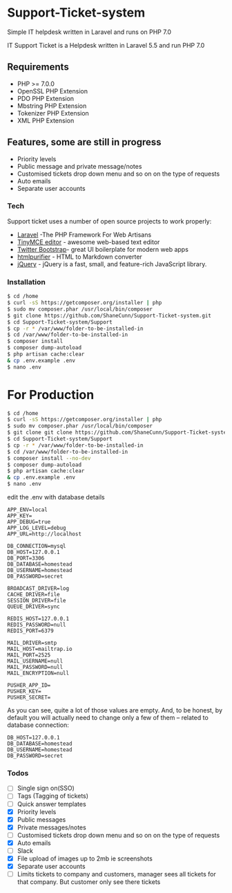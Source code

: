 # Support-Ticket-system
Simple IT helpdesk written in Laravel and runs on PHP 7.0


IT Support Ticket is a Helpdesk written in Laravel 5.5 and run PHP 7.0
## Requirements
- PHP >= 7.0.0
- OpenSSL PHP Extension
- PDO PHP Extension
- Mbstring PHP Extension
- Tokenizer PHP Extension
- XML PHP Extension
##  Features, some are still in progress
 - Priority levels 
 - Public message and private message/notes
 - Customised tickets drop down menu and so on on the type of requests
 - Auto emails
 - Separate user accounts
 

### Tech

Support ticket uses a number of open source projects to work properly:
* [Laravel](https://laravel.com/) -The PHP Framework For Web Artisans
* [TinyMCE editor](https://www.tinymce.com/) - awesome web-based text editor
* [Twitter Bootstrap](https://getbootstrap.com/)- great UI boilerplate for modern web apps
* [htmlpurifier](http://htmlpurifier.org/) - HTML to Markdown converter
* [jQuery](https://jquery.com/) - jQuery is a fast, small, and feature-rich JavaScript library.

### Installation

```sh
$ cd /home
$ curl -sS https://getcomposer.org/installer | php
$ sudo mv composer.phar /usr/local/bin/composer
$ git clone https://github.com/ShaneCunn/Support-Ticket-system.git
$ cd Support-Ticket-system/Support
$ cp -r * /var/www/folder-to-be-installed-in
$ cd /var/www/folder-to-be-installed-in
$ composer install
$ composer dump-autoload
$ php artisan cache:clear
& cp .env.example .env
$ nano .env
```
# For Production
```sh
$ cd /home
$ curl -sS https://getcomposer.org/installer | php
$ sudo mv composer.phar /usr/local/bin/composer
$ git clone git clone https://github.com/ShaneCunn/Support-Ticket-system.git
$ cd Support-Ticket-system/Support
$ cp -r * /var/www/folder-to-be-installed-in
$ cd /var/www/folder-to-be-installed-in
$ composer install --no-dev
$ composer dump-autoload
$ php artisan cache:clear
& cp .env.example .env
$ nano .env
```
edit the .env with  database details
```
APP_ENV=local
APP_KEY=
APP_DEBUG=true
APP_LOG_LEVEL=debug
APP_URL=http://localhost

DB_CONNECTION=mysql
DB_HOST=127.0.0.1
DB_PORT=3306
DB_DATABASE=homestead
DB_USERNAME=homestead
DB_PASSWORD=secret

BROADCAST_DRIVER=log
CACHE_DRIVER=file
SESSION_DRIVER=file
QUEUE_DRIVER=sync

REDIS_HOST=127.0.0.1
REDIS_PASSWORD=null
REDIS_PORT=6379

MAIL_DRIVER=smtp
MAIL_HOST=mailtrap.io
MAIL_PORT=2525
MAIL_USERNAME=null
MAIL_PASSWORD=null
MAIL_ENCRYPTION=null

PUSHER_APP_ID=
PUSHER_KEY=
PUSHER_SECRET=
```
As you can see, quite a lot of those values are empty. And, to be honest, by default you will actually need to change only a few of them – related to database connection:
```
DB_HOST=127.0.0.1
DB_DATABASE=homestead
DB_USERNAME=homestead
DB_PASSWORD=secret
```

### Todos
 - [ ] Single sign on(SSO)
 - [ ] Tags (Tagging of tickets)
 - [ ] Quick answer templates
 - [x] Priority levels
 - [x] Public messages
 - [x] Private messages/notes
 - [ ] Customised tickets drop down menu and so on on the type of requests
 - [x] Auto emails
 - [ ] Slack
 - [x] File upload of images up to 2mb ie screenshots
 - [x] Separate user accounts
 - [ ] Limits tickets to company and customers, manager sees all tickets for that company. But customer only see there tickets
